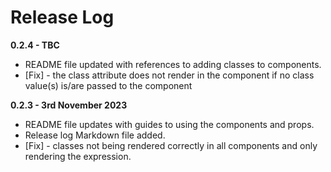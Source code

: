 # Release Log

**0.2.4 - TBC**

+ README file updated with references to adding classes to components.
+ [Fix] - the class attribute does not render in the component if no class value(s) is/are passed to the component

**0.2.3 - 3rd November 2023**

+ README file updates with guides to using the components and props.
+ Release log Markdown file added.
+ [Fix] - classes not being rendered correctly in all components and only rendering the expression.